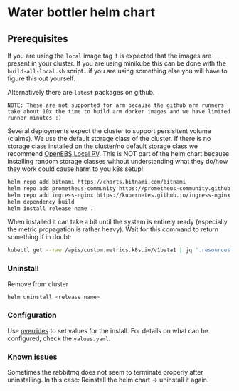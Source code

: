 # Water bottler helm chart

## Prerequisites

If you are using the `local` image tag it is expected that the images are present in your cluster.
If you are using minikube this can be done with the `build-all-local.sh` script...if you are using something else you will have to figure this out yourself.

Alternatively there are `latest` packages on github.

    NOTE: These are not supported for arm because the github arm runners take about 10x the time to build arm docker images and we have limited runner minutes :)

Several deployments expect the cluster to support persisitent volume (claims). We use the default storage class of the cluster. If there is no storage class installed on the cluster/no default storage class we recommend [OpenEBS Local PV](https://openebs.io/docs/quickstart-guide/installation). This is NOT part of the helm chart because installing random storage classes without understanding what they do/how they work could cause harm to you k8s setup!

```sh
helm repo add bitnami https://charts.bitnami.com/bitnami
helm repo add prometheus-community https://prometheus-community.github.io/helm-charts
helm repo add ingress-nginx https://kubernetes.github.io/ingress-nginx
helm dependency build
helm install release-name .
```

When installed it can take a bit until the system is entirely ready (especially the metric propagation is rather heavy). 
Wait for this command to return something if in doubt:

```sh
kubectl get --raw /apis/custom.metrics.k8s.io/v1beta1 | jq '.resources.[].name' | grep services/rabbitmq_queue_messages_ready
```

### Uninstall

Remove from cluster

```sh
helm uninstall <release name>
```

### Configuration

Use [overrides](https://helm.sh/docs/chart_template_guide/values_files/) to set values for the install.
For details on what can be configured, check the `values.yaml`.

### Known issues

Sometimes the rabbitmq does not seem to terminate properly after uninstalling.
In this case: Reinstall the helm chart -> uninstall it again.
